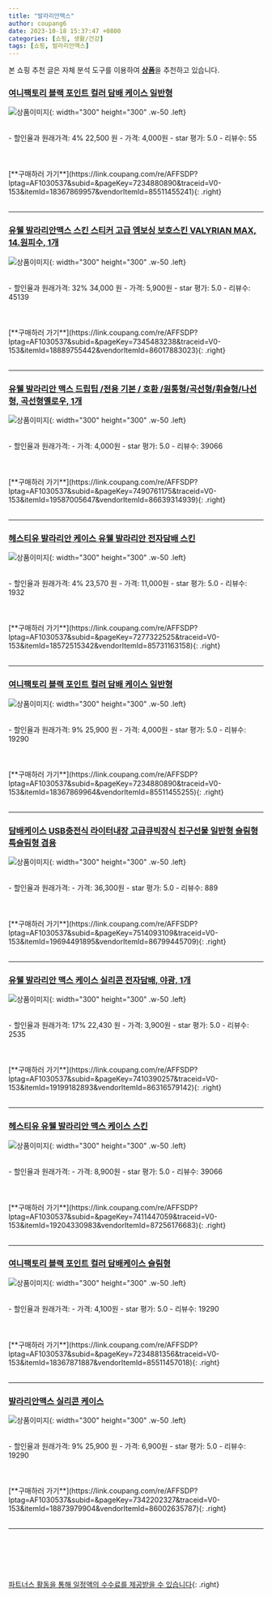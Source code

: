 ```yaml
---
title: "발라리안맥스"
author: coupang6
date: 2023-10-18 15:37:47 +0800
categories: [쇼핑, 생활/건강]
tags: [쇼핑, 발라리안맥스]
---
```


본 쇼핑 추천 글은 자체 분석 도구를 이용하여 [**상품**](https://link.coupang.com/a/bao1ui)을 추천하고 있습니다.

### [여니팩토리 블랙 포인트 컬러 담배 케이스 일반형](https://link.coupang.com/re/AFFSDP?lptag=AF1030537&subid=&pageKey=7234880890&traceid=V0-153&itemId=18367869957&vendorItemId=85511455241)

![상품이미지](https://thumbnail8.coupangcdn.com/thumbnails/remote/230x230ex/image/retail/images/5905861681699209-a755a30f-9ffc-4f03-88d6-c746faef40f3.png){: width="300" height="300" .w-50 .left}


<br>
- 할인율과 원래가격: 4%  22,500   원
- 가격: 4,000원
- star 평가: 5.0
- 리뷰수: 55
<br>
<br>
<br>
<br>
[**구매하러 가기**](https://link.coupang.com/re/AFFSDP?lptag=AF1030537&subid=&pageKey=7234880890&traceid=V0-153&itemId=18367869957&vendorItemId=85511455241){: .right}
<br>
<br>

---

### [유웰 발라리안맥스 스킨 스티커 고급 엠보싱 보호스킨 VALYRIAN MAX, 14.원피수, 1개](https://link.coupang.com/re/AFFSDP?lptag=AF1030537&subid=&pageKey=7345483238&traceid=V0-153&itemId=18889755442&vendorItemId=86017883023)

![상품이미지](https://thumbnail7.coupangcdn.com/thumbnails/remote/230x230ex/image/vendor_inventory/29e8/34a87b333bb76e4e49768a66d7e59fc7bdc3126a86ced9174d19e6ac39d2.jpg){: width="300" height="300" .w-50 .left}


<br>
- 할인율과 원래가격: 32%  34,000   원
- 가격: 5,900원
- star 평가: 5.0
- 리뷰수: 45139
<br>
<br>
<br>
<br>
[**구매하러 가기**](https://link.coupang.com/re/AFFSDP?lptag=AF1030537&subid=&pageKey=7345483238&traceid=V0-153&itemId=18889755442&vendorItemId=86017883023){: .right}
<br>
<br>

---

### [유웰 발라리안 맥스 드립팁 /전용 기본 / 호환 /원통형/곡선형/휘슬형/나선형, 곡선형옐로우, 1개](https://link.coupang.com/re/AFFSDP?lptag=AF1030537&subid=&pageKey=7490761175&traceid=V0-153&itemId=19587005647&vendorItemId=86639314939)

![상품이미지](https://thumbnail6.coupangcdn.com/thumbnails/remote/230x230ex/image/vendor_inventory/03cf/b7e3a6bd6765bd39624dab2a0f88677a6bb5b5e1686086eb4650dff9f9eb.png){: width="300" height="300" .w-50 .left}


<br>
- 할인율과 원래가격: 
- 가격: 4,000원
- star 평가: 5.0
- 리뷰수: 39066
<br>
<br>
<br>
<br>
[**구매하러 가기**](https://link.coupang.com/re/AFFSDP?lptag=AF1030537&subid=&pageKey=7490761175&traceid=V0-153&itemId=19587005647&vendorItemId=86639314939){: .right}
<br>
<br>

---

### [헤스티유 발라리안 케이스 유웰 발라리안 전자담배 스킨](https://link.coupang.com/re/AFFSDP?lptag=AF1030537&subid=&pageKey=7277322525&traceid=V0-153&itemId=18572515342&vendorItemId=85731163158)

![상품이미지](https://img1a.coupangcdn.com/image/coupang/list/adultProduct_plp.png){: width="300" height="300" .w-50 .left}


<br>
- 할인율과 원래가격: 4%  23,570   원
- 가격: 11,000원
- star 평가: 5.0
- 리뷰수: 1932
<br>
<br>
<br>
<br>
[**구매하러 가기**](https://link.coupang.com/re/AFFSDP?lptag=AF1030537&subid=&pageKey=7277322525&traceid=V0-153&itemId=18572515342&vendorItemId=85731163158){: .right}
<br>
<br>

---

### [여니팩토리 블랙 포인트 컬러 담배 케이스 일반형](https://link.coupang.com/re/AFFSDP?lptag=AF1030537&subid=&pageKey=7234880890&traceid=V0-153&itemId=18367869964&vendorItemId=85511455255)

![상품이미지](https://thumbnail8.coupangcdn.com/thumbnails/remote/230x230ex/image/retail/images/5905942784687242-9f2db95a-a9b7-43ea-815c-b35a54077bce.png){: width="300" height="300" .w-50 .left}


<br>
- 할인율과 원래가격: 9%  25,900   원
- 가격: 4,000원
- star 평가: 5.0
- 리뷰수: 19290
<br>
<br>
<br>
<br>
[**구매하러 가기**](https://link.coupang.com/re/AFFSDP?lptag=AF1030537&subid=&pageKey=7234880890&traceid=V0-153&itemId=18367869964&vendorItemId=85511455255){: .right}
<br>
<br>

---

### [담배케이스 USB충전식 라이터내장 고급큐빅장식 친구선물 일반형 슬림형 특슬림형 겸용](https://link.coupang.com/re/AFFSDP?lptag=AF1030537&subid=&pageKey=7514093109&traceid=V0-153&itemId=19694491895&vendorItemId=86799445709)

![상품이미지](https://thumbnail8.coupangcdn.com/thumbnails/remote/230x230ex/image/vendor_inventory/a612/316bf63c5417482d50b6d35708f472a74b65c678f2732a6c8cf5c7f750a8.jpg){: width="300" height="300" .w-50 .left}


<br>
- 할인율과 원래가격: 
- 가격: 36,300원
- star 평가: 5.0
- 리뷰수: 889
<br>
<br>
<br>
<br>
[**구매하러 가기**](https://link.coupang.com/re/AFFSDP?lptag=AF1030537&subid=&pageKey=7514093109&traceid=V0-153&itemId=19694491895&vendorItemId=86799445709){: .right}
<br>
<br>

---

### [유웰 발라리안 맥스 케이스 실리콘 전자담배, 야광, 1개](https://link.coupang.com/re/AFFSDP?lptag=AF1030537&subid=&pageKey=7410390257&traceid=V0-153&itemId=19199182893&vendorItemId=86316579142)

![상품이미지](https://img1a.coupangcdn.com/image/coupang/list/adultProduct_plp.png){: width="300" height="300" .w-50 .left}


<br>
- 할인율과 원래가격: 17%  22,430   원
- 가격: 3,900원
- star 평가: 5.0
- 리뷰수: 2535
<br>
<br>
<br>
<br>
[**구매하러 가기**](https://link.coupang.com/re/AFFSDP?lptag=AF1030537&subid=&pageKey=7410390257&traceid=V0-153&itemId=19199182893&vendorItemId=86316579142){: .right}
<br>
<br>

---

### [헤스티유 유웰 발라리안 맥스 케이스 스킨](https://link.coupang.com/re/AFFSDP?lptag=AF1030537&subid=&pageKey=7411447059&traceid=V0-153&itemId=19204330983&vendorItemId=87256176683)

![상품이미지](https://thumbnail6.coupangcdn.com/thumbnails/remote/230x230ex/image/vendor_inventory/8c58/c7cb2a98af65c2a984b4009c640d8a97eb583c0fffbd7442eee09401e55f.jpg){: width="300" height="300" .w-50 .left}


<br>
- 할인율과 원래가격: 
- 가격: 8,900원
- star 평가: 5.0
- 리뷰수: 39066
<br>
<br>
<br>
<br>
[**구매하러 가기**](https://link.coupang.com/re/AFFSDP?lptag=AF1030537&subid=&pageKey=7411447059&traceid=V0-153&itemId=19204330983&vendorItemId=87256176683){: .right}
<br>
<br>

---

### [여니팩토리 블랙 포인트 컬러 담배케이스 슬림형](https://link.coupang.com/re/AFFSDP?lptag=AF1030537&subid=&pageKey=7234881356&traceid=V0-153&itemId=18367871887&vendorItemId=85511457018)

![상품이미지](https://thumbnail7.coupangcdn.com/thumbnails/remote/230x230ex/image/retail/images/4952453777153047-f9d2fb8a-164d-42f3-b24c-7cf4f6ff5230.png){: width="300" height="300" .w-50 .left}


<br>
- 할인율과 원래가격: 
- 가격: 4,100원
- star 평가: 5.0
- 리뷰수: 19290
<br>
<br>
<br>
<br>
[**구매하러 가기**](https://link.coupang.com/re/AFFSDP?lptag=AF1030537&subid=&pageKey=7234881356&traceid=V0-153&itemId=18367871887&vendorItemId=85511457018){: .right}
<br>
<br>

---

### [발라리안맥스 실리콘 케이스](https://link.coupang.com/re/AFFSDP?lptag=AF1030537&subid=&pageKey=7342202327&traceid=V0-153&itemId=18873979904&vendorItemId=86002635787)

![상품이미지](https://thumbnail6.coupangcdn.com/thumbnails/remote/230x230ex/image/vendor_inventory/cd74/806f5b54da7e58374b83634e575f153eb2f66a62cca44d75a331a5de210c.png){: width="300" height="300" .w-50 .left}


<br>
- 할인율과 원래가격: 9%  25,900   원
- 가격: 6,900원
- star 평가: 5.0
- 리뷰수: 19290
<br>
<br>
<br>
<br>
[**구매하러 가기**](https://link.coupang.com/re/AFFSDP?lptag=AF1030537&subid=&pageKey=7342202327&traceid=V0-153&itemId=18873979904&vendorItemId=86002635787){: .right}
<br>
<br>

---
<br><br><br><br><br> [파트너스 활동을 통해 일정액의 수수료를 제공받을 수 있습니다](https://link.coupang.com/a/bao1ui){: .right}